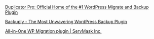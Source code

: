 
[Duplicator Pro: Official Home of the #1 WordPress Migrate and Backup Plugin](https://snapcreek.com/)

[Backuply - The Most Unwavering WordPress Backup Plugin](https://backuply.com/)

[All-in-One WP Migration plugin | ServMask Inc.](https://servmask.com/)
